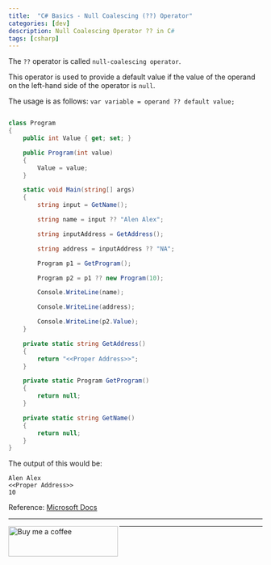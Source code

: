 ```yaml
---
title:  "C# Basics - Null Coalescing (??) Operator" 
categories: [dev]
description: Null Coalescing Operator ?? in C#
tags: [csharp]
--- 
```


The `??` operator is called `null-coalescing operator`.  

This operator is used to provide a default value if the value of the operand on the left-hand side of the operator is `null`.

The usage is as follows: `var variable = operand ?? default value;`  

``` csharp

class Program
{
    public int Value { get; set; }

    public Program(int value)
    {
        Value = value;
    }

    static void Main(string[] args)
    {
        string input = GetName();

        string name = input ?? "Alen Alex";

        string inputAddress = GetAddress();

        string address = inputAddress ?? "NA";

        Program p1 = GetProgram();

        Program p2 = p1 ?? new Program(10);

        Console.WriteLine(name);

        Console.WriteLine(address);

        Console.WriteLine(p2.Value);
    }

    private static string GetAddress()
    {
        return "<<Proper Address>>";
    }

    private static Program GetProgram()
    {
        return null;
    }

    private static string GetName()
    {
        return null;
    }
}
```

The output of this would be:

```
Alen Alex
<<Proper Address>>
10
```

Reference: [Microsoft Docs](https://docs.microsoft.com/en-us/dotnet/csharp/language-reference/operators/null-coalescing-operator)

--------------------------

<a align="left" href="https://www.buymeacoffee.com/ajalex" target="_blank">
<img src="{{ "/assets/img/Logos/buymeacoffee-blue.png"  | relative_url }}" alt="Buy me a coffee" align="left" style="height: 60px !important;width: 217px !important;"/>
</a>  

--------------------------
